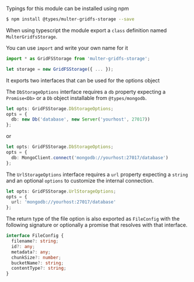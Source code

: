Typings for this module can be installed using npm

```bash
$ npm install @types/multer-gridfs-storage --save
```

When using typescript the module export a `class` definition named `MulterGridfsStorage`.

You can use `import` and write your own name for it

```typescript
import * as GridFSStorage from 'multer-gridfs-storage';
```

```typescript
let storage = new GridFSStorage({ ... });
```
 
It exports two interfaces that can be used for the options object 

The `DbStorageOptions` interface requires a `db` property expecting a `Promise<Db>` or a `Db` object installable from `@types/mongodb`.

```typescript
let opts: GridFSStorage.DbStorageOptions;
opts = {
  db: new Db('database', new Server('yourhost', 27017))
};
```

or

```typescript
let opts: GridFSStorage.DbStorageOptions;
opts = {
  db: MongoClient.connect('mongodb://yourhost:27017/database')
};
```

The `UrlStorageOptions` interface requires a `url` property expecting a `string` and an optional `options` to customize the internal connection.

```typescript
let opts: GridFSStorage.UrlStorageOptions;
opts = {
  url: 'mongodb://yourhost:27017/database'
};
```

The return type of the file option is also exported as `FileConfig` with the following signature or optionally a promise that resolves with that interface.

```typescript
interface FileConfig {
  filename?: string;
  id?: any;
  metadata?: any;
  chunkSize?: number;
  bucketName?: string;
  contentType?: string;
}
```
